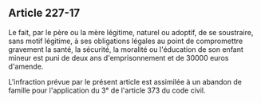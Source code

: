 Article 227-17
----
Le fait, par le père ou la mère légitime, naturel ou adoptif, de se soustraire,
sans motif légitime, à ses obligations légales au point de compromettre
gravement la santé, la sécurité, la moralité ou l'éducation de son enfant mineur
est puni de deux ans d'emprisonnement et de 30000 euros d'amende.

L'infraction prévue par le présent article est assimilée à un abandon de famille
pour l'application du 3° de l'article 373 du code civil.
